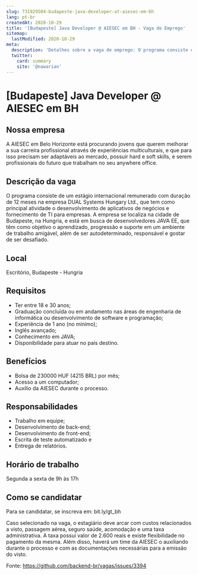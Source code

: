 ```yaml
---
slug: 731929504-budapeste-java-developer-at-aiesec-em-bh
lang: pt-br
createdAt: 2020-10-29
title: '[Budapeste] Java Developer @ AIESEC em BH - Vaga de Emprego'
sitemap:
  lastModified: 2020-10-29
meta:
  description: 'Detalhes sobre a vaga de emprego: O programa consiste de um estágio internacional remunerado com duração de 12 meses na empresa DUAL Systems Hungary Ltd., que tem como principal atividade o desenvolvimento de aplicativos de negócios e fornecimento de TI para empresas. A empresa se localiza na cidade de Budapeste, na Hungria, e está em busca de desenvolvedores JAVA EE, que têm como objetivo o aprendizado, progressão e suporte em um ambiente de trabalho amigável, além de ser autodeterminado, responsável e gostar de ser desafiado.'
  twitter:
    card: summary
    site: '@nawarian'
---
```


# [Budapeste] Java Developer @ AIESEC em BH

## Nossa empresa

A AIESEC em Belo Horizonte está procurando jovens que querem melhorar a sua carreira profissional através de experiências multiculturais, e que para isso precisam ser adaptáveis ao mercado, possuir hard e soft skills, e serem profissionais do futuro que trabalham no seu anywhere office.

## Descrição da vaga

O programa consiste de um estágio internacional remunerado com duração de 12 meses na empresa DUAL Systems Hungary Ltd., que tem como principal atividade o desenvolvimento de aplicativos de negócios e fornecimento de TI para empresas. A empresa se localiza na cidade de Budapeste, na Hungria, e está em busca de desenvolvedores JAVA EE, que têm como objetivo o aprendizado, progressão e suporte em um ambiente de trabalho amigável, além de ser autodeterminado, responsável e gostar de ser desafiado. 

## Local

Escritório, Budapeste - Hungria

## Requisitos

- Ter entre 18 e 30 anos;
- Graduação concluída ou em andamento nas áreas de engenharia de informática ou desenvolvimento de software e programação;
- Experiência de 1 ano (no mínimo);
- Inglês avançado;
- Conhecimento em JAVA;
- Disponibilidade para atuar no país destino. 

## Benefícios

- Bolsa de 230000 HUF (4215 BRL) por mês;
- Acesso a um computador;
- Auxílio da AIESEC durante o processo.

## Responsabilidades

- Trabalho em equipe; 
- Desenvolvimento de back-end; 
- Desenvolvimento de front-end; 
- Escrita de teste automatizado e 
- Entrega de relatórios.

## Horário de trabalho
Segunda a sexta de 9h às 17h

## Como se candidatar

Para se candidatar, se inscreva em: bit.ly/gt_bh

Caso selecionado na vaga, o estagiário deve arcar com custos relacionados a visto, passagem aérea, seguro saúde, acomodação e uma taxa administrativa. A taxa possui valor de 2.600 reais e existe flexibilidade no pagamento da mesma. Além disso, haverá um time da AIESEC o auxiliando durante o processo e com as documentações necessárias para a emissão do visto.


Fonte: https://github.com/backend-br/vagas/issues/3394